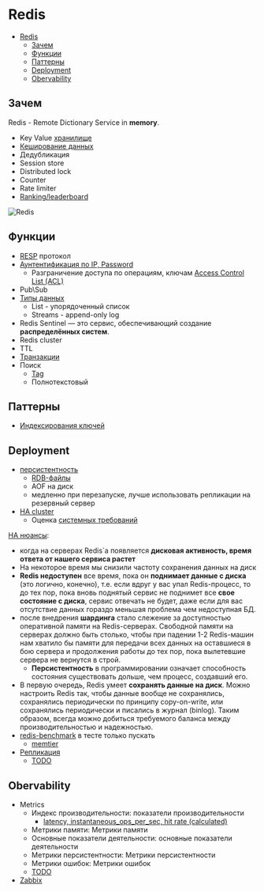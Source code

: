 # Redis

- [Redis](#redis)
	- [Зачем](#зачем)
	- [Функции](#функции)
	- [Паттерны](#паттерны)
	- [Deployment](#deployment)
	- [Obervability](#obervability)

## Зачем

Redis - Remote Dictionary Service in __memory__.

- Key Value [хранилище](store.md)
- [Кеширование данных](../arch/ability/performance.md)
- Дедубликация
- Session store
- Distributed lock
- Counter
- Rate limiter
- [Ranking/leaderboard](https://www.youtube.com/watch?v=a4yX7RUgTxI&ab_channel=ByteByteGo)

 ![Redis](https://substackcdn.com/image/fetch/w_848,c_limit,f_webp,q_auto:good,fl_progressive:steep/https%3A%2F%2Fbucketeer-e05bbc84-baa3-437e-9518-adb32be77984.s3.amazonaws.com%2Fpublic%2Fimages%2F0205d074-5f42-402b-b150-99027cb4fc38_800x1114.jpeg)

## Функции

- [RESP](https://redis.io/docs/reference/protocol-spec/) протокол
- [Аунтентификация по IP, Password](https://netpoint-dc.com/blog/redis-security/)
  - Разграничение доступа по операциям, ключам [Access Control List (ACL)](https://redis.io/docs/management/security/acl/)
- Pub\Sub
- [Типы данных](https://redis.io/docs/data-types/)
	- List - упорядоченный список
	- Streams - append-only log
- Redis Sentinel — это сервис, обеспечивающий создание __распределённых систем__.
- Redis cluster
- TTL
- [Транзакции](https://habr.com/ru/post/204354/)
- Поиск
	- [Tag](https://redis.io/docs/stack/search/reference/tags/)
	- Полнотекстовый

## Паттерны

- [Индексирования ключей](https://habr.com/ru/post/485672/)

## Deployment

- [персистентность](https://redis.io/docs/management/persistence/)
	- [RDB-файлы](https://habr.com/ru/company/wunderfund/blog/685894/)
	- AOF на диск
	- медленно при перезапуске, лучше использовать репликации на резервный сервер
- [HA cluster](https://redis.io/docs/management/scaling/)
	- Оценка [системных требований](https://redis.com/modules/redis-search/redisearch-sizing-calculator/)

[HA нюансы](http://eax.me/redis/):

- когда на серверах Redis`а появляется __дисковая активность, время ответа от нашего сервиса растет__
- На некоторое время мы снизили частоту сохранения данных на диск
- __Redis недоступен__ все время, пока он __поднимает данные с диска__ (это логично, конечно), т.е. если вдруг у вас упал Redis-процесс, то до тех пор, пока вновь поднятый сервис не поднимет все __свое состояние с диска__, сервис отвечать не будет, даже если для вас отсутствие данных гораздо меньшая проблема чем недоступная БД.
- после внедрения __шардинга__ стало слежение за доступностью оперативной памяти на Redis-серверах. Свободной памяти на серверах должно быть столько, чтобы при падении 1-2 Redis-машин нам хватило бы памяти для передачи всех данных на оставшиеся в бою сервера и продолжения работы до тех пор, пока вылетевшие сервера не вернутся в строй.
	- __Персистентность__ в программировании означает способность состояния существовать дольше, чем процесс, создавший его.
- В первую очередь, Redis умеет __сохранять данные на диск__. Можно настроить Redis так, чтобы данные вообще не сохранялись, сохранялись периодически по принципу copy-on-write, или сохранялись периодически и писались в журнал (binlog). Таким образом, всегда можно добиться требуемого баланса между производительностью и надежностью.
- [redis-benchmark](https://redis.io/docs/management/optimization/benchmarks/) в тесте только пускать
	- [memtier](https://www.8host.com/blog/analiz-proizvoditelnosti-servera-redis-na-ubuntu-18-04/)
- [Репликация](https://habr.com/ru/company/wunderfund/blog/685894/)
	- [TODO](https://cloud.github.com/downloads/kondratovich/the-little-redis-book/redis-ru.pdf)

## Obervability

- Metrics
	- Индекс производительности: показатели производительности
		- [latency, instantaneous_ops_per_sec, hit rate (calculated)](https://russianblogs.com/article/7125451930/)
	- Метрики памяти: Метрики памяти
	- Основные показатели деятельности: основные показатели деятельности
	- Метрики персистентности: Метрики персистентности
	- Метрики ошибок: Метрики ошибок
	- [TODO](https://scalegrid.io/blog/6-crucial-redis-monitoring-metrics/)
- [Zabbix](https://habr.com/ru/company/first/blog/687916/)
